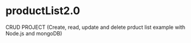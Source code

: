 # productList2.0

CRUD PROJECT (Create, read, update and delete prduct list example with Node.js and mongoDB)
